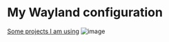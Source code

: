 # My Wayland configuration
[Some projects I am using](https://github.com/mizzunet/Cool-Stuff)
![image](https://user-images.githubusercontent.com/10193999/143462575-96a88cb4-e08f-481e-914d-c515f4b2ac21.png)
